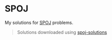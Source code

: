 # SPOJ
My solutions for [SPOJ](http://www.spoj.com/users/uvasu/) problems.

> Solutions downloaded using [spoj-solutions](https://github.com/codenirvana/spoj-solutions)
